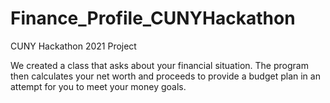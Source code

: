 # Finance_Profile_CUNYHackathon
CUNY Hackathon 2021 Project

We created a class that asks about your financial situation. The program then calculates your net worth and proceeds to provide a budget plan in an attempt for you to meet your money goals.
